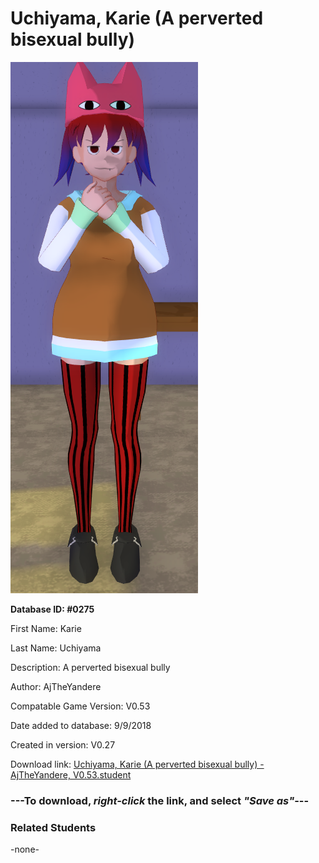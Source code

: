 # Uchiyama, Karie (A perverted bisexual bully)

<img src="../../Files/Images/Uchiyama, Karie (A perverted bisexual bully).png" title="Uchiyama, Karie (A perverted bisexual bully) - AjTheYandere, V0.53">

**Database ID: #0275**

First Name: Karie

Last Name: Uchiyama

Description: A perverted bisexual bully

Author: AjTheYandere

Compatable Game Version: V0.53

Date added to database: 9/9/2018

Created in version: V0.27

Download link: <a href="https://raw.githubusercontent.com/Arbiter1223/Daigaku-Gurashi-Custom-Students/master/Files/Student%20Files/Uchiyama%2C%20Karie%20(A%20perverted%20bisexual%20bully)%20-%20AjTheYandere%2C%20V0.53.student">Uchiyama, Karie (A perverted bisexual bully) - AjTheYandere, V0.53.student</a>

### ---**To download, _right-click_ the link, and select _"Save as"_**---

### Related Students

-none-
